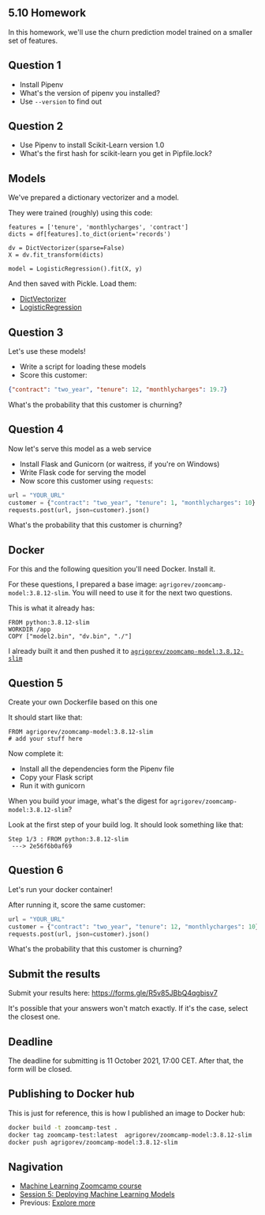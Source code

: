## 5.10 Homework

In this homework, we'll use the churn prediction model trained on a smaller set of features.


## Question 1

* Install Pipenv
* What's the version of pipenv you installed?
* Use `--version` to find out


## Question 2

* Use Pipenv to install Scikit-Learn version 1.0
* What's the first hash for scikit-learn you get in Pipfile.lock? 


## Models

We've prepared a dictionary vectorizer and a model.

They were trained (roughly) using this code:

```
features = ['tenure', 'monthlycharges', 'contract']
dicts = df[features].to_dict(orient='records')

dv = DictVectorizer(sparse=False)
X = dv.fit_transform(dicts)

model = LogisticRegression().fit(X, y)
```

And then saved with Pickle. Load them:

* [DictVectorizer](homework/dv.bin)
* [LogisticRegression](homework/model1.bin)


## Question 3

Let's use these models!

* Write a script for loading these models
* Score this customer:

```json
{"contract": "two_year", "tenure": 12, "monthlycharges": 19.7}
```

What's the probability that this customer is churning? 


## Question 4

Now let's serve this model as a web service

* Install Flask and Gunicorn (or waitress, if you're on Windows)
* Write Flask code for serving the model
* Now score this customer using `requests`:

```python
url = "YOUR_URL"
customer = {"contract": "two_year", "tenure": 1, "monthlycharges": 10}
requests.post(url, json=customer).json()
```

What's the probability that this customer is churning?


## Docker

For this and the following quesition you'll need Docker. Install it.

For these questions, I prepared a base image: `agrigorev/zoomcamp-model:3.8.12-slim`.
You will need to use it for the next two questions.

This is what it already has: 

```docker 
FROM python:3.8.12-slim
WORKDIR /app
COPY ["model2.bin", "dv.bin", "./"]
```

I already built it and then pushed it to [`agrigorev/zoomcamp-model:3.8.12-slim`](https://hub.docker.com/r/agrigorev/zoomcamp-model)

## Question 5

Create your own Dockerfile based on this one

It should start like that:

```docker
FROM agrigorev/zoomcamp-model:3.8.12-slim
# add your stuff here
```

Now complete it:

* Install all the dependencies form the Pipenv file
* Copy your Flask script
* Run it with gunicorn 


When you build your image, what's the digest for `agrigorev/zoomcamp-model:3.8.12-slim`?

Look at the first step of your build log. It should look something like that:

```
Step 1/3 : FROM python:3.8.12-slim
 ---> 2e56f6b0af69
```

## Question 6

Let's run your docker container!

After running it, score the same customer:

```python
url = "YOUR_URL"
customer = {"contract": "two_year", "tenure": 12, "monthlycharges": 10}
requests.post(url, json=customer).json()
```

What's the probability that this customer is churning?


## Submit the results

Submit your results here: https://forms.gle/R5v85JBbQ4qgbisv7

It's possible that your answers won't match exactly. If it's the case, select the closest one.


## Deadline

The deadline for submitting is 11 October 2021, 17:00 CET. After that, the form will be closed.



## Publishing to Docker hub

This is just for reference, this is how I published an image to Docker hub:

```bash
docker build -t zoomcamp-test .
docker tag zoomcamp-test:latest  agrigorev/zoomcamp-model:3.8.12-slim
docker push agrigorev/zoomcamp-model:3.8.12-slim
```

## Nagivation

* [Machine Learning Zoomcamp course](../)
* [Session 5: Deploying Machine Learning Models](./)
* Previous: [Explore more](09-explore-more.md)
